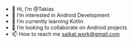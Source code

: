 - 👋 Hi, I’m @Takias
- 👀 I’m interested in Android Development
- 🌱 I’m currently learning Kotlin
- 💞️ I’m looking to collaborate on Android projects
- 📫 How to reach me saikat.work@gmail.com

<!---
Takias/Takias is a ✨ special ✨ repository because its `README.md` (this file) appears on your GitHub profile.
You can click the Preview link to take a look at your changes.
--->
